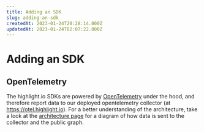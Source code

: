 ```yaml
---
title: Adding an SDK
slug: adding-an-sdk
createdAt: 2023-01-24T20:28:14.000Z
updatedAt: 2023-01-24T02:07:22.000Z
---
```


# Adding an SDK

## OpenTelemetry

The highlight.io SDKs are powered by [OpenTelemetry](https://opentelemetry.io/) under the hood, and therefore report data to our deployed opentelemetry collector (at https://otel.highlight.io). For a better understanding of the architecture, take a look at the [architecture page](architecture.md) for a diagram of how data is sent to the collector and the public graph.
